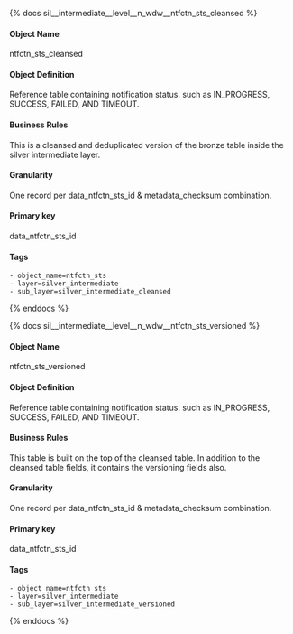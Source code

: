 {% docs sil__intermediate__level__n_wdw__ntfctn_sts_cleansed %}

#### Object Name
ntfctn_sts_cleansed

#### Object Definition
Reference table containing notification status. such as IN_PROGRESS, SUCCESS, FAILED, AND TIMEOUT.

#### Business Rules
This is a cleansed and deduplicated version of the bronze table inside the silver intermediate layer.

#### Granularity
One record per data_ntfctn_sts_id & metadata_checksum combination.

#### Primary key
data_ntfctn_sts_id

#### Tags
    - object_name=ntfctn_sts
    - layer=silver_intermediate
    - sub_layer=silver_intermediate_cleansed

{% enddocs %}

{% docs sil__intermediate__level__n_wdw__ntfctn_sts_versioned %}

#### Object Name
ntfctn_sts_versioned

#### Object Definition
Reference table containing notification status. such as IN_PROGRESS, SUCCESS, FAILED, AND TIMEOUT.

#### Business Rules
This table is built on the top of the cleansed table. In addition to the cleansed table fields, it contains the versioning fields also.

#### Granularity
One record per data_ntfctn_sts_id & metadata_checksum combination.

#### Primary key
data_ntfctn_sts_id

#### Tags
    - object_name=ntfctn_sts
    - layer=silver_intermediate
    - sub_layer=silver_intermediate_versioned

{% enddocs %}